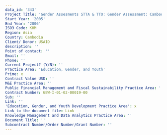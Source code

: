 ```yaml
---
data_id: '343'
Project Title: 'Gender Assesments STTA & TTO: Gender Assessment: Cambodia (2 volumes) (TDY 56)'
Start Year: '2005'
End Year: '2006'
ISO3 Code: KHM
Region: Asia
Country: Cambodia
Client/ Donor: USAID
description: ''
Point of contact: ''
Email: ''
Phone: ''
Current Project? (Y/N): ''
Practice Area: 'Education, Gender, and Youth'
Prime: x
Contract Value USD: ''
M&E Practice Area: ''
Public Financial Management and Fiscal Sustainability Practice Area: ''
Contract Number: GEW-I-01-02-00019-00
Sub: ''
Link: ''
'Education, Gender, and Youth Development Practice Area': x
Link to the document file: Link
Knowledge Management and Data Analytics Practice Area: ''
Document Title: ''
Subcontract Number/Order Number/Grant Number: ''
---
```

